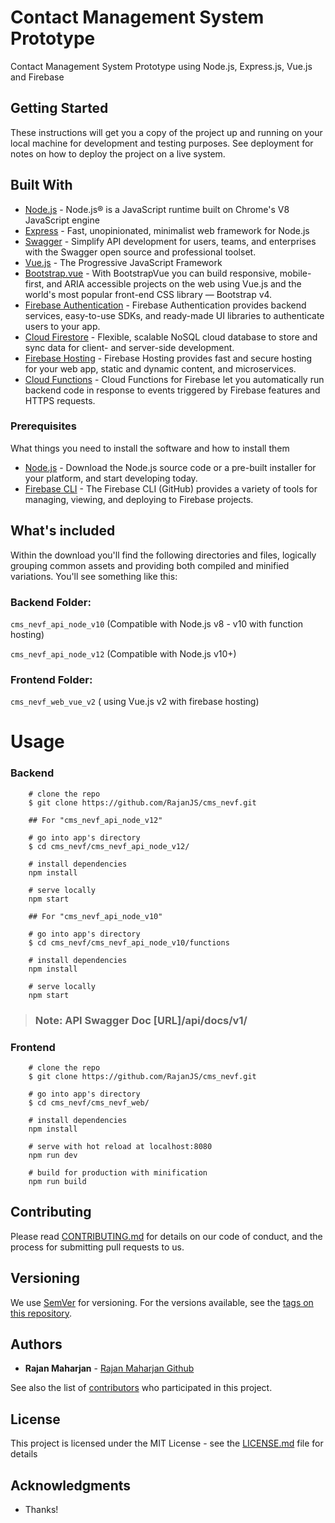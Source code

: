 # Contact Management System Prototype

Contact Management System Prototype using Node.js, Express.js, Vue.js and Firebase

## Getting Started

These instructions will get you a copy of the project up and running on your local machine for development and testing purposes. See deployment for notes on how to deploy the project on a live system.

## Built With

- [Node.js](https://nodejs.org/en/docs/) - Node.js® is a JavaScript runtime built on Chrome's V8 JavaScript engine
- [Express](https://expressjs.com/) - Fast, unopinionated, minimalist web framework for Node.js
- [Swagger](https://swagger.io/) - Simplify API development for users, teams, and enterprises with the Swagger open source and professional toolset.
- [Vue.js](https://vuejs.org/) - The Progressive JavaScript Framework
- [Bootstrap.vue](https://bootstrap-vue.js.org/) - With BootstrapVue you can build responsive, mobile-first, and ARIA accessible projects on the web using Vue.js and the world's most popular front-end CSS library — Bootstrap v4.
- [Firebase Authentication](https://firebase.google.com/docs/auth) - Firebase Authentication provides backend services, easy-to-use SDKs, and ready-made UI libraries to authenticate users to your app.
- [Cloud Firestore](https://firebase.google.com/docs/firestore) - Flexible, scalable NoSQL cloud database to store and sync data for client- and server-side development.
- [Firebase Hosting](https://firebase.google.com/docs/hosting) - Firebase Hosting provides fast and secure hosting for your web app, static and dynamic content, and microservices.
- [Cloud Functions](https://firebase.google.com/docs/functions) - Cloud Functions for Firebase let you automatically run backend code in response to events triggered by Firebase features and HTTPS requests.

### Prerequisites

What things you need to install the software and how to install them

- [Node.js](https://nodejs.org/en/download/) - Download the Node.js source code or a pre-built installer for your platform, and start developing today.
- [Firebase CLI](https://firebase.google.com/docs/cli) - The Firebase CLI (GitHub) provides a variety of tools for managing, viewing, and deploying to Firebase projects.

## What's included

Within the download you'll find the following directories and files, logically grouping common assets and providing both compiled and minified variations. You'll see something like this:

### Backend Folder:

`cms_nevf_api_node_v10` (Compatible with Node.js v8 - v10 with function hosting)

`cms_nevf_api_node_v12` (Compatible with Node.js v10+)

### Frontend Folder:

`cms_nevf_web_vue_v2` ( using Vue.js v2 with firebase hosting)

# Usage

### Backend

```
    # clone the repo
    $ git clone https://github.com/RajanJS/cms_nevf.git

    ## For "cms_nevf_api_node_v12"

    # go into app's directory
    $ cd cms_nevf/cms_nevf_api_node_v12/

    # install dependencies
    npm install

    # serve locally
    npm start

    ## For "cms_nevf_api_node_v10"

    # go into app's directory
    $ cd cms_nevf/cms_nevf_api_node_v10/functions

    # install dependencies
    npm install

    # serve locally
    npm start

```

> ### Note: API Swagger Doc [URL]/api/docs/v1/

### Frontend

```
    # clone the repo
    $ git clone https://github.com/RajanJS/cms_nevf.git

    # go into app's directory
    $ cd cms_nevf/cms_nevf_web/

    # install dependencies
    npm install

    # serve with hot reload at localhost:8080
    npm run dev

    # build for production with minification
    npm run build
```

## Contributing

Please read [CONTRIBUTING.md](https://gist.github.com/PurpleBooth/b24679402957c63ec426) for details on our code of conduct, and the process for submitting pull requests to us.

## Versioning

We use [SemVer](http://semver.org/) for versioning. For the versions available, see the [tags on this repository](https://github.com/your/project/tags).

## Authors

- **Rajan Maharjan** - [Rajan Maharjan Github](https://github.com/RajanJS)

See also the list of [contributors](https://github.com/your/project/contributors) who participated in this project.

## License

This project is licensed under the MIT License - see the [LICENSE.md](LICENSE.md) file for details

## Acknowledgments

- Thanks!
